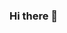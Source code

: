 ### Hi there 👋

<!--
**mengwangk/mengwangk** is a ✨ _special_ ✨ repository because its `README.md` (this file) appears on your GitHub profile.

- 📫 How to find me: 
  - :bulb: [Medium articles](https://medium.com/@alpha2phi)

[![mengwangk's github stats](https://github-readme-stats.vercel.app/api?username=mengwangk&count_private=true&show_icons=true&theme=radical&hide_rank=false)](https://github.com/anuraghazra/github-readme-stats)


### Check out my latest articles
<a target="_blank" href="https://github-readme-medium-recent-article.vercel.app/medium/@alpha2phi/0"><img src="https://github-readme-medium-recent-article.vercel.app/medium/@alpha2phi/0" alt="Recent Article 0"> 
 <a target="_blank" href="https://github-readme-medium-recent-article.vercel.app/medium/@alpha2phi/1"><img src="https://github-readme-medium-recent-article.vercel.app/medium/@alpha2phi/1" alt="Recent Article 1">
 <a target="_blank" href="https://github-readme-medium-recent-article.vercel.app/medium/@alpha2phi/2"><img src="https://github-readme-medium-recent-article.vercel.app/medium/@alpha2phi/2" alt="Recent Article 2">
 <a target="_blank" href="https://github-readme-medium-recent-article.vercel.app/medium/@alpha2phi/3"><img src="https://github-readme-medium-recent-article.vercel.app/medium/@alpha2phi/3" alt="Recent Article 3">
  <a target="_blank" href="https://github-readme-medium-recent-article.vercel.app/medium/@alpha2phi/3"><img src="https://github-readme-medium-recent-article.vercel.app/medium/@alpha2phi/4" alt="Recent Article 4">
